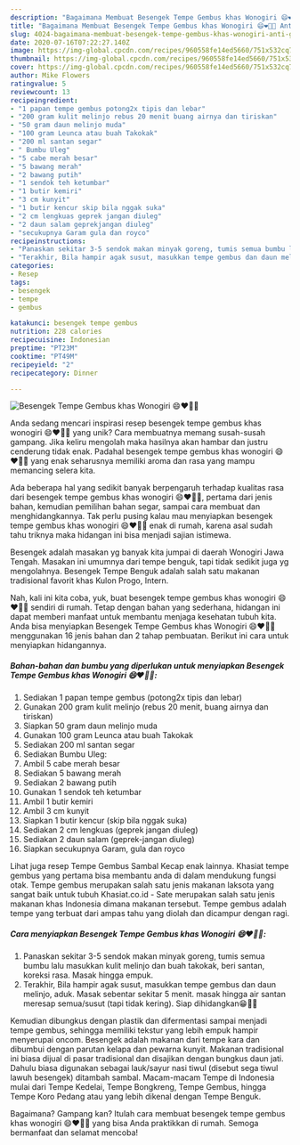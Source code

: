```yaml
---
description: "Bagaimana Membuat Besengek Tempe Gembus khas Wonogiri 😄❤️👍🏻 Anti Gagal"
title: "Bagaimana Membuat Besengek Tempe Gembus khas Wonogiri 😄❤️👍🏻 Anti Gagal"
slug: 4024-bagaimana-membuat-besengek-tempe-gembus-khas-wonogiri-anti-gagal
date: 2020-07-16T07:22:27.140Z
image: https://img-global.cpcdn.com/recipes/960558fe14ed5660/751x532cq70/besengek-tempe-gembus-khas-wonogiri-😄❤️👍🏻-foto-resep-utama.jpg
thumbnail: https://img-global.cpcdn.com/recipes/960558fe14ed5660/751x532cq70/besengek-tempe-gembus-khas-wonogiri-😄❤️👍🏻-foto-resep-utama.jpg
cover: https://img-global.cpcdn.com/recipes/960558fe14ed5660/751x532cq70/besengek-tempe-gembus-khas-wonogiri-😄❤️👍🏻-foto-resep-utama.jpg
author: Mike Flowers
ratingvalue: 5
reviewcount: 13
recipeingredient:
- "1 papan tempe gembus potong2x tipis dan lebar"
- "200 gram kulit melinjo rebus 20 menit buang airnya dan tiriskan"
- "50 gram daun melinjo muda"
- "100 gram Leunca atau buah Takokak"
- "200 ml santan segar"
- " Bumbu Uleg"
- "5 cabe merah besar"
- "5 bawang merah"
- "2 bawang putih"
- "1 sendok teh ketumbar"
- "1 butir kemiri"
- "3 cm kunyit"
- "1 butir kencur skip bila nggak suka"
- "2 cm lengkuas geprek jangan diuleg"
- "2 daun salam geprekjangan diuleg"
- "secukupnya Garam gula dan royco"
recipeinstructions:
- "Panaskan sekitar 3-5 sendok makan minyak goreng, tumis semua bumbu lalu masukkan kulit melinjo dan buah takokak, beri santan, koreksi rasa. Masak hingga empuk."
- "Terakhir, Bila hampir agak susut, masukkan tempe gembus dan daun melinjo, aduk. Masak sebentar sekitar 5 menit. masak hingga air santan meresap semua/susut (tapi tidak kering). Siap dihidangkan😁🙏🏻"
categories:
- Resep
tags:
- besengek
- tempe
- gembus

katakunci: besengek tempe gembus 
nutrition: 228 calories
recipecuisine: Indonesian
preptime: "PT23M"
cooktime: "PT49M"
recipeyield: "2"
recipecategory: Dinner

---
```



![Besengek Tempe Gembus khas Wonogiri 😄❤️👍🏻](https://img-global.cpcdn.com/recipes/960558fe14ed5660/751x532cq70/besengek-tempe-gembus-khas-wonogiri-😄❤️👍🏻-foto-resep-utama.jpg)

Anda sedang mencari inspirasi resep besengek tempe gembus khas wonogiri 😄❤️👍🏻 yang unik? Cara membuatnya memang susah-susah gampang. Jika keliru mengolah maka hasilnya akan hambar dan justru cenderung tidak enak. Padahal besengek tempe gembus khas wonogiri 😄❤️👍🏻 yang enak seharusnya memiliki aroma dan rasa yang mampu memancing selera kita.

Ada beberapa hal yang sedikit banyak berpengaruh terhadap kualitas rasa dari besengek tempe gembus khas wonogiri 😄❤️👍🏻, pertama dari jenis bahan, kemudian pemilihan bahan segar, sampai cara membuat dan menghidangkannya. Tak perlu pusing kalau mau menyiapkan besengek tempe gembus khas wonogiri 😄❤️👍🏻 enak di rumah, karena asal sudah tahu triknya maka hidangan ini bisa menjadi sajian istimewa.

Besengek adalah masakan yg banyak kita jumpai di daerah Wonogiri Jawa Tengah. Masakan ini umumnya dari tempe benguk, tapi tidak sedikit juga yg mengolahnya. Besengek Tempe Benguk adalah salah satu makanan tradisional favorit khas Kulon Progo, Intern.


Nah, kali ini kita coba, yuk, buat besengek tempe gembus khas wonogiri 😄❤️👍🏻 sendiri di rumah. Tetap dengan bahan yang sederhana, hidangan ini dapat memberi manfaat untuk membantu menjaga kesehatan tubuh kita. Anda bisa menyiapkan Besengek Tempe Gembus khas Wonogiri 😄❤️👍🏻 menggunakan 16 jenis bahan dan 2 tahap pembuatan. Berikut ini cara untuk menyiapkan hidangannya.

<!--inarticleads1-->

##### Bahan-bahan dan bumbu yang diperlukan untuk menyiapkan Besengek Tempe Gembus khas Wonogiri 😄❤️👍🏻:

1. Sediakan 1 papan tempe gembus (potong2x tipis dan lebar)
1. Gunakan 200 gram kulit melinjo (rebus 20 menit, buang airnya dan tiriskan)
1. Siapkan 50 gram daun melinjo muda
1. Gunakan 100 gram Leunca atau buah Takokak
1. Sediakan 200 ml santan segar
1. Sediakan  Bumbu Uleg:
1. Ambil 5 cabe merah besar
1. Sediakan 5 bawang merah
1. Sediakan 2 bawang putih
1. Gunakan 1 sendok teh ketumbar
1. Ambil 1 butir kemiri
1. Ambil 3 cm kunyit
1. Siapkan 1 butir kencur (skip bila nggak suka)
1. Sediakan 2 cm lengkuas (geprek jangan diuleg)
1. Sediakan 2 daun salam (geprek-jangan diuleg)
1. Siapkan secukupnya Garam, gula dan royco


Lihat juga resep Tempe Gembus Sambal Kecap enak lainnya. Khasiat tempe gembus yang pertama bisa membantu anda di dalam mendukung fungsi otak. Tempe gembus merupakan salah satu jenis makanan laksota yang sangat baik untuk tubuh Khasiat.co.id - Sate merupakan salah satu jenis makanan khas Indonesia dimana makanan tersebut. Tempe gembus adalah tempe yang terbuat dari ampas tahu yang diolah dan dicampur dengan ragi. 

<!--inarticleads2-->

##### Cara menyiapkan Besengek Tempe Gembus khas Wonogiri 😄❤️👍🏻:

1. Panaskan sekitar 3-5 sendok makan minyak goreng, tumis semua bumbu lalu masukkan kulit melinjo dan buah takokak, beri santan, koreksi rasa. Masak hingga empuk.
1. Terakhir, Bila hampir agak susut, masukkan tempe gembus dan daun melinjo, aduk. Masak sebentar sekitar 5 menit. masak hingga air santan meresap semua/susut (tapi tidak kering). Siap dihidangkan😁🙏🏻


Kemudian dibungkus dengan plastik dan difermentasi sampai menjadi tempe gembus, sehingga memiliki tekstur yang lebih empuk hampir menyerupai oncom. Besengek adalah makanan dari tempe kara dan dibumbui dengan parutan kelapa dan pewarna kunyit. Makanan tradisional ini biasa dijual di pasar tradisional dan disajikan dengan bungkus daun jati. Dahulu biasa digunakan sebagai lauk/sayur nasi tiwul (disebut sega tiwul lawuh besengek) ditambah sambal. Macam-macam Tempe di Indonesia mulai dari Tempe Kedelai, Tempe Bongkreng, Tempe Gembus, hingga Tempe Koro Pedang atau yang lebih dikenal dengan Tempe Benguk. 

Bagaimana? Gampang kan? Itulah cara membuat besengek tempe gembus khas wonogiri 😄❤️👍🏻 yang bisa Anda praktikkan di rumah. Semoga bermanfaat dan selamat mencoba!

